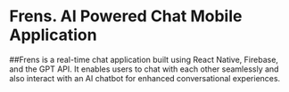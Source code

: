 # Frens. AI Powered Chat Mobile Application
##Frens is a real-time chat application built using React Native, Firebase, and the GPT API. It enables users to chat with each other seamlessly and also interact with an AI chatbot for enhanced conversational experiences.

